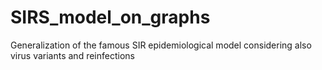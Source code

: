 # SIRS_model_on_graphs
Generalization of the famous SIR epidemiological model considering also virus variants and reinfections
